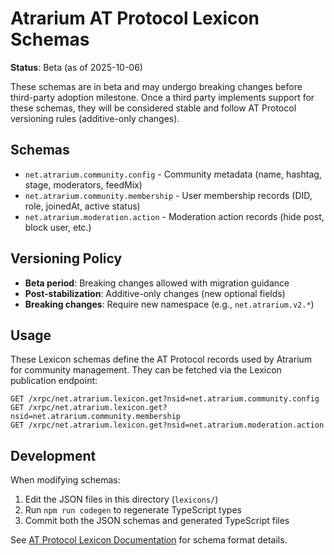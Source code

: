 # Atrarium AT Protocol Lexicon Schemas

**Status**: Beta (as of 2025-10-06)

These schemas are in beta and may undergo breaking changes before third-party adoption milestone. Once a third party implements support for these schemas, they will be considered stable and follow AT Protocol versioning rules (additive-only changes).

## Schemas

- `net.atrarium.community.config` - Community metadata (name, hashtag, stage, moderators, feedMix)
- `net.atrarium.community.membership` - User membership records (DID, role, joinedAt, active status)
- `net.atrarium.moderation.action` - Moderation action records (hide post, block user, etc.)

## Versioning Policy

- **Beta period**: Breaking changes allowed with migration guidance
- **Post-stabilization**: Additive-only changes (new optional fields)
- **Breaking changes**: Require new namespace (e.g., `net.atrarium.v2.*`)

## Usage

These Lexicon schemas define the AT Protocol records used by Atrarium for community management. They can be fetched via the Lexicon publication endpoint:

```
GET /xrpc/net.atrarium.lexicon.get?nsid=net.atrarium.community.config
GET /xrpc/net.atrarium.lexicon.get?nsid=net.atrarium.community.membership
GET /xrpc/net.atrarium.lexicon.get?nsid=net.atrarium.moderation.action
```

## Development

When modifying schemas:

1. Edit the JSON files in this directory (`lexicons/`)
2. Run `npm run codegen` to regenerate TypeScript types
3. Commit both the JSON schemas and generated TypeScript files

See [AT Protocol Lexicon Documentation](https://atproto.com/specs/lexicon) for schema format details.
